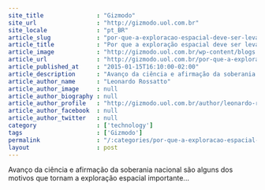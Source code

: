 ```yaml
---
site_title               : "Gizmodo"
site_url                 : "http://gizmodo.uol.com.br"
site_locale              : "pt_BR"
article_slug             : "por-que-a-exploracao-espacial-deve-ser-levada-a-serio"
article_title            : "Por que a exploração espacial deve ser levada a sério?"
article_image            : "http://gizmodo.uol.com.br/wp-content/blogs.dir/8/files/2015/01/3952766831_6f13ebbe7f_b-e1421342036521.jpg"
article_url              : "http://gizmodo.uol.com.br/por-que-a-exploracao-espacial-deve-ser-levada-a-serio/"
article_published_at     : "2015-01-15T16:10:00-02:00"
article_description      : "Avanço da ciência e afirmação da soberania nacional são alguns dos motivos que tornam a exploração espacial importante..."
article_author_name      : "Leonardo Rossatto"
article_author_image     : null
article_author_biography : null
article_author_profile   : "http://gizmodo.uol.com.br/author/leonardo-rossatto/"
article_author_facebook  : null
article_author_twitter   : null
category                 : ['technology']
tags                     : ['Gizmodo']
permalink                : "/:categories/por-que-a-exploracao-espacial-deve-ser-levada-a-serio/"
layout                   : post
---
```


Avanço da ciência e afirmação da soberania nacional são alguns dos motivos que tornam a exploração espacial importante...
